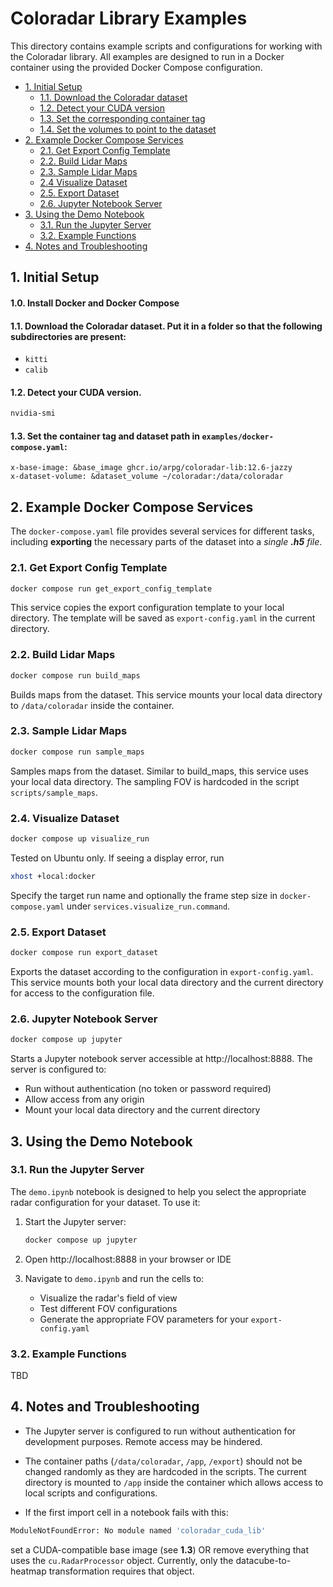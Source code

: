 # Coloradar Library Examples

This directory contains example scripts and configurations for working with the Coloradar library. All examples are designed to run in a Docker container using the provided Docker Compose configuration.

- [1. Initial Setup](#1-initial-setup)
  - [1.1. Download the Coloradar dataset](#11-download-the-coloradar-dataset)
  - [1.2. Detect your CUDA version](#12-detect-your-cuda-version)
  - [1.3. Set the corresponding container tag](#13-set-the-corresponding-container-tag)
  - [1.4. Set the volumes to point to the dataset](#14-set-the-volumes-to-point-to-the-dataset)
- [2. Example Docker Compose Services](#2-example-docker-compose-services)
  - [2.1. Get Export Config Template](#21-get-export-config-template)
  - [2.2. Build Lidar Maps](#22-build-lidar-maps)
  - [2.3. Sample Lidar Maps](#23-sample-lidar-maps)
  - [2.4 Visualize Dataset](#24-visualize-dataset)
  - [2.5. Export Dataset](#25-export-dataset)
  - [2.6. Jupyter Notebook Server](#26-jupyter-notebook-server)
- [3. Using the Demo Notebook](#3-using-the-demo-notebook)
  - [3.1. Run the Jupyter Server](#31-run-the-jupyter-server)
  - [3.2. Example Functions](#32-example-functions)
- [4. Notes and Troubleshooting](#4-notes-and-troubleshooting)


## 1. Initial Setup

#### 1.0. Install Docker and Docker Compose

#### 1.1. Download the Coloradar dataset. Put it in a folder so that the following subdirectories are present:
- `kitti`
- `calib`

#### 1.2. Detect your CUDA version. 
```bash
nvidia-smi
```

#### 1.3. Set the container tag and dataset path in `examples/docker-compose.yaml`:
```
x-base-image: &base_image ghcr.io/arpg/coloradar-lib:12.6-jazzy
x-dataset-volume: &dataset_volume ~/coloradar:/data/coloradar
```

## 2. Example Docker Compose Services

The `docker-compose.yaml` file provides several services for different tasks, including **exporting** the necessary parts of the dataset into a *single **.h5** file*.

### 2.1. Get Export Config Template
```bash
docker compose run get_export_config_template
```
This service copies the export configuration template to your local directory. The template will be saved as `export-config.yaml` in the current directory.

### 2.2. Build Lidar Maps
```bash
docker compose run build_maps
```
Builds maps from the dataset. This service mounts your local data directory to `/data/coloradar` inside the container.

### 2.3. Sample Lidar Maps
```bash
docker compose run sample_maps
```
Samples maps from the dataset. Similar to build_maps, this service uses your local data directory. The sampling FOV is hardcoded in the script `scripts/sample_maps`.


### 2.4. Visualize Dataset
```bash
docker compose up visualize_run
```
Tested on Ubuntu only. If seeing a display error, run
```bash
xhost +local:docker
```

Specify the target run name and optionally the frame step size in `docker-compose.yaml` under `services.visualize_run.command`.


### 2.5. Export Dataset
```bash
docker compose run export_dataset
```
Exports the dataset according to the configuration in `export-config.yaml`. This service mounts both your local data directory and the current directory for access to the configuration file.

### 2.6. Jupyter Notebook Server
```bash
docker compose up jupyter
```
Starts a Jupyter notebook server accessible at http://localhost:8888. The server is configured to:
- Run without authentication (no token or password required)
- Allow access from any origin
- Mount your local data directory and the current directory


## 3. Using the Demo Notebook

### 3.1. Run the Jupyter Server

The `demo.ipynb` notebook is designed to help you select the appropriate radar configuration for your dataset. To use it:

1. Start the Jupyter server:
   ```bash
   docker compose up jupyter
   ```

2. Open http://localhost:8888 in your browser or IDE

3. Navigate to `demo.ipynb` and run the cells to:
   - Visualize the radar's field of view
   - Test different FOV configurations
   - Generate the appropriate FOV parameters for your `export-config.yaml`


### 3.2. Example Functions
TBD

## 4. Notes and Troubleshooting

- The Jupyter server is configured to run without authentication for development purposes. Remote access may be hindered.

- The container paths (`/data/coloradar`, `/app`, `/export`) should not be changed randomly as they are hardcoded in the scripts. The current directory is mounted to `/app` inside the container which allows access to local scripts and configurations.

- If the first import cell in a notebook fails with this:
```bash
ModuleNotFoundError: No module named 'coloradar_cuda_lib'
```
set a CUDA-compatible base image (see **1.3**) OR remove everything that uses the `cu.RadarProcessor` object. Currently, only the datacube-to-heatmap transformation requires that object.
